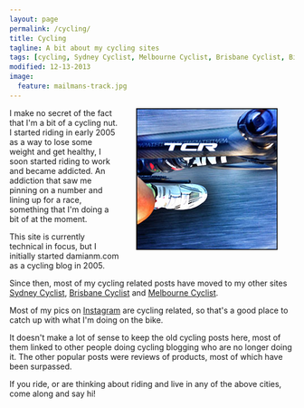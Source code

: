 ```yaml
---
layout: page
permalink: /cycling/
title: Cycling
tagline: A bit about my cycling sites
tags: [cycling, Sydney Cyclist, Melbourne Cyclist, Brisbane Cyclist, Bike Racing]
modified: 12-13-2013
image:
  feature: mailmans-track.jpg
---
```



<div style="float: right; margin: 30px; margin-top: 0;" >
<img alt="Damian Maclennan" src="/images/tcr-go-fast.jpg" />
</div>
 

I make no secret of the fact that I'm a bit of a cycling nut. I started riding in early 2005 as a way to lose some weight and get healthy, I soon started riding to work and became addicted. An addiction that saw me pinning on a number and lining up for a race, something that I'm doing a bit of at the moment.

This site is currently technical in focus, but I initially started damianm.com as a cycling blog in 2005. 

Since then, most of my cycling related posts have moved to my other sites [Sydney Cyclist][1], [Brisbane Cyclist][2] and [Melbourne Cyclist][3]. 

Most of my pics on [Instagram](http://instagram.com/damianmaclennan) are cycling related, so that's a good place to catch up with what I'm doing on the bike.

It doesn't make a lot of sense to keep the old cycling posts here, most of them linked to other people doing cycling blogging who are no longer doing it. The other popular posts were reviews of products, most of which have been surpassed.

If you ride, or are thinking about riding and live in any of the above cities, come along and say hi!


  [1]: http://www.sydneycyclist.com/
  [2]: http://www.brisbanecyclist.com/
  [3]: http://www.melbournecyclist.com/